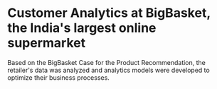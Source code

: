# Customer Analytics at BigBasket, the India's largest online supermarket

Based on the BigBasket Case for the Product Recommendation, the retailer's data was analyzed and analytics models were developed to optimize their business processes.



